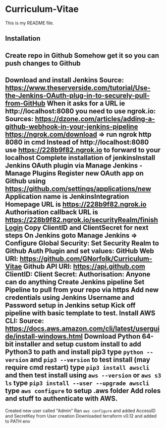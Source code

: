 # Curriculum-Vitae
This is my README file.

## Installation
Create repo in Github
Somehow get it so you can push changes to Github
---
Download and install Jenkins
Source: https://www.theserverside.com/tutorial/Use-the-Jenkins-OAuth-plug-in-to-securely-pull-from-GitHub
When it asks for a URL ie http://localhost:8080 you need to use ngrok.io:
Sources:
https://dzone.com/articles/adding-a-github-webhook-in-your-jenkins-pipeline
https://ngrok.com/download => run ngrok http 8080 in cmd
Instead of http://localhost:8080 use https://228b9f82.ngrok.io to forward to your localhost
Complete  installation of jenkinsInstall Jenkins OAuth plugin via Manage Jenkins - Manage Plugins
Register new OAuth app on Github using https://github.com/settings/applications/new
Application name is JenkinsIntegration
Homepage URL is https://228b9f82.ngrok.io
Authorisation callback URL is https://228b9f82.ngrok.io/securityRealm/finishLogin
Copy ClientID and ClientSecret for next steps
On Jenkins goto Manage Jenkins => Configure Global Security:
Set Security Realm to Github Auth Plugin and set values:
GitHub Web URI: https://github.com/GNorfolk/Curriculum-Vitae
Github API URI: https://api.github.com
ClientID: <ClientID>
Client Secret: <ClientSecret>
Authorisation: Anyone can do anything
Create Jenkins pipeline
Set Pipeline to pull from your repo via https
Add new credentials using Jenkins Username and Password setup in Jenkins setup
Kick off pipeline with basic template to test.
Install AWS CLI:
Source: https://docs.aws.amazon.com/cli/latest/userguide/install-windows.html
Download Python 64-bit installer and setup custom install to add Python3 to path and install pip3
type `python --version` and `pip3 --version` to test install (may require cmd restart)
type `pip3 install awscli` and then test install using `aws --version` or `aws s3 ls`
type `pip3 install --user --upgrade awscli`
type `aws configure` to setup .aws folder
Add roles and stuff to authenticate with AWS.
---
Created new user called "Admin"
Ran `aws configure` and added AccessID and SecretKey from User creation
Downloaded terraform v0.12 and added to PATH env
